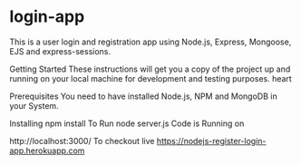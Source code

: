# login-app
This is a user login and registration app using Node.js, Express, Mongoose, EJS and express-sessions.

Getting Started
These instructions will get you a copy of the project up and running on your local machine for development and testing purposes. heart

Prerequisites
You need to have installed Node.js, NPM and MongoDB in your System.

Installing
npm install
To Run
node server.js
Code is Running on

http://localhost:3000/
To checkout live
https://nodejs-register-login-app.herokuapp.com
